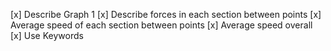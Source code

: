 [x] Describe Graph 1
    [x] Describe forces in each section between points
    [x] Average speed of each section between points
    [x] Average speed overall
[x] Use Keywords
